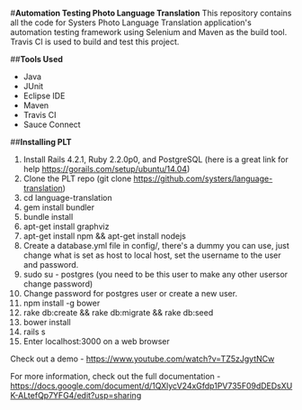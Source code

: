 #**Automation Testing Photo Language Translation**
This repository contains all the code for Systers Photo Language Translation application's automation testing framework using Selenium and Maven as the build tool.  Travis CI is used to build and test this project.

##**Tools Used**
* Java
* JUnit
* Eclipse IDE
* Maven
* Travis CI
* Sauce Connect

##**Installing PLT**
1. Install Rails 4.2.1, Ruby 2.2.0p0, and PostgreSQL (here is a great link for help https://gorails.com/setup/ubuntu/14.04)
2. Clone the PLT repo (git clone https://github.com/systers/language-translation)
3. cd language-translation
4. gem install bundler
5. bundle install
6. apt-get install graphviz
7. apt-get install npm && apt-get install nodejs
8. Create a database.yml file in config/, there's a dummy you can use, just change what is set as host to local host, set the username to the user and password.
9. sudo su - postgres (you need to be this user to make any other usersor change password)
10. Change password for postgres user or create a new user.
11. npm install -g bower
12. rake db:create && rake db:migrate && rake db:seed
13. bower install
14. rails s
15. Enter localhost:3000 on a web browser

Check out a demo - https://www.youtube.com/watch?v=TZ5zJgytNCw

For more information, check out the full documentation - https://docs.google.com/document/d/1QXlycV24xGfdp1PV735F09dDEDsXUK-ALtefQp7YFG4/edit?usp=sharing
